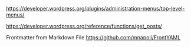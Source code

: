 
https://developer.wordpress.org/plugins/administration-menus/top-level-menus/

https://developer.wordpress.org/reference/functions/get_posts/

Frontmatter from Markdown File
https://github.com/mnapoli/FrontYAML